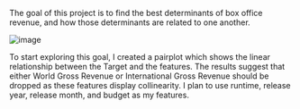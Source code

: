 The goal of this project is to find the best determinants of box office revenue, and how those determinants are related to one another.

![image](https://user-images.githubusercontent.com/86431477/135171394-d305a89f-f9c7-499f-9fdb-8be512405861.png)




















To start exploring this goal, I created a pairplot which shows the linear relationship between the Target and the features. The results suggest that either World Gross Revenue or International Gross Revenue should be dropped as these features display collinearity. I plan to use runtime, release year, release month, and budget as my features. 


